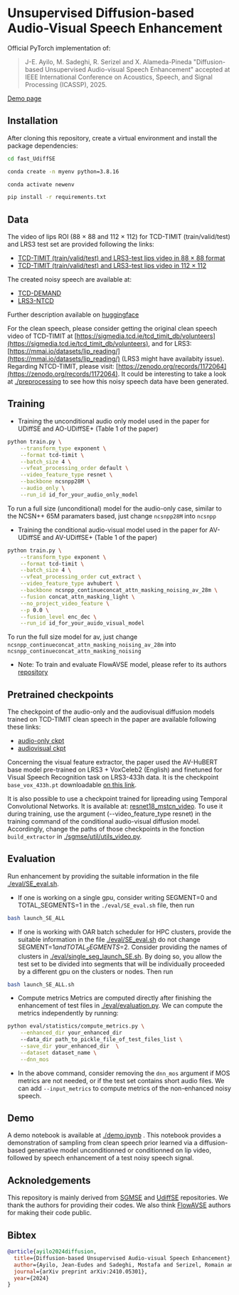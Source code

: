# Unsupervised Diffusion-based Audio-Visual Speech Enhancement

Official PyTorch implementation of:

> J-E. Ayilo, M. Sadeghi, R. Serizel and X. Alameda-Pineda "Diffusion-based Unsupervised Audio-visual Speech Enhancement" accepted at IEEE International Conference on Acoustics, Speech, and Signal Processing (ICASSP), 2025.

[Demo page](https://jeaneudesayilo.github.io/fast_UdiffSE/)

## Installation

After cloning this repository, create a virtual environment and install the package dependencies:

```bash
cd fast_UdiffSE

conda create -n myenv python=3.8.16

conda activate newenv

pip install -r requirements.txt
```

## Data

The video of lips ROI (88 $\times$ 88 and 112 $\times$ 112) for TCD-TIMIT (train/valid/test) and LRS3 test set are provided following the links: 

- [TCD-TIMIT (train/valid/test) and LRS3-test lips video in 88 $\times$ 88 format](https://huggingface.co/jeaneudesAyilo/files_for_fast_UdiffSE/resolve/main/CROPPED_MOUTH_ldmark_48_68_size_88_88.tar.gz)   
- [TCD-TIMIT (train/valid/test) and LRS3-test lips video in 112 $\times$ 112](https://huggingface.co/jeaneudesAyilo/files_for_fast_UdiffSE/resolve/main/CROPPED_MOUTH_ldmark_28_68_size_112_112.tar.gz)

The created noisy speech are available at:

- [TCD-DEMAND](https://huggingface.co/jeaneudesAyilo/files_for_fast_UdiffSE/resolve/main/TCD_DEMAND.tar.gz)
- [LRS3-NTCD](https://huggingface.co/jeaneudesAyilo/files_for_fast_UdiffSE/resolve/main/LRS3_NTCD.tar.gz)

Further description available on [huggingface](https://huggingface.co/jeaneudesAyilo/files_for_fast_UdiffSE)

For the clean speech, please consider getting the original clean speech video of TCD-TIMIT at [https://sigmedia.tcd.ie/tcd_timit_db/volunteers](https://sigmedia.tcd.ie/tcd_timit_db/volunteers), and for LRS3: [https://mmai.io/datasets/lip_reading/](https://mmai.io/datasets/lip_reading/) (LRS3 might have availabity issue).
Regarding NTCD-TIMIT, please visit: [https://zenodo.org/records/1172064](https://zenodo.org/records/1172064).
It could be interesting to take a look at [./preprocessing](./preprocessing) to see how this noisy speech data have been generated.

## Training

- Training the unconditional audio only model used in the paper for UDiffSE and AO-UDiffSE+ (Table 1 of the paper)

```bash
python train.py \
	--transform_type exponent \
	--format tcd-timit \
	--batch_size 4 \
	--vfeat_processing_order default \
	--video_feature_type resnet \
	--backbone ncsnpp28M \
	--audio_only \
	--run_id id_for_your_audio_only_model
```

To run a full size (unconditional) model for the audio-only case, similar to the NCSN++ 65M paramaters based, just change `ncsnpp28M` into `ncsnpp`

- Training the conditional audio-visual model used in the paper for AV-UDiffSE and AV-UDiffSE+ (Table 1 of the paper)


```bash
python train.py \
	--transform_type exponent \
	--format tcd-timit \
	--batch_size 4 \
	--vfeat_processing_order cut_extract \
	--video_feature_type avhubert \
	--backbone ncsnpp_continueconcat_attn_masking_noising_av_28m \
	--fusion concat_attn_masking_light \
	--no_project_video_feature \
	--p 0.0 \
	--fusion_level enc_dec \
	--run_id id_for_your_auido_visual_model
```


To run the full size model for av, just change `ncsnpp_continueconcat_attn_masking_noising_av_28m` into `ncsnpp_continueconcat_attn_masking_noising`


- Note: To train and evaluate FlowAVSE model, please refer to its authors [repository](https://github.com/kaistmm/FlowAVSE)


## Pretrained checkpoints
 
The checkpoint of the audio-only and the audiovisual diffusion models trained on TCD-TIMIT clean speech in the paper are available following these links:
- [audio-only ckpt](https://huggingface.co/jeaneudesAyilo/files_for_fast_UdiffSE/resolve/main/aonly_tcd_speech_modeling_default_28M.ckpt)
- [audiovisual ckpt](https://huggingface.co/jeaneudesAyilo/files_for_fast_UdiffSE/resolve/main/av_tcd_speech_modeling_concat_attn_masking_light_avhubert_p0_28M_enc_dec.ckpt)

Concerning the visual feature extractor, the paper used the AV-HuBERT base model pre-trained on LRS3 + VoxCeleb2 (English) and finetuned for Visual Speech Recognition task on LRS3-433h data.
It is the checkpoint `base_vox_433h.pt` downloadable [on this link](https://facebookresearch.github.io/av_hubert/). 
<!--- https://dl.fbaipublicfiles.com/avhubert/model/lrs3_vox/vsr/base_vox_433h.pt --->
It is also possible to use a checkpoint trained for lipreading using Temporal Convolutional Networks. It is available at: [resnet18_mstcn_video](https://github.com/mpc001/Lipreading_using_Temporal_Convolutional_Networks?tab=readme-ov-file#model-zoo). To use it during training, use the argument (--video_feature_type resnet) in the training command of the conditional audio-visual diffusion model.
Accordingly, change the paths of those checkpoints in the fonction `build_extractor` in [./sgmse/util/utils_video.py](./sgmse/util/utils_video.py). 

## Evaluation

Run enhancement by providing the suitable information in the file [./eval/SE_eval.sh](./eval/SE_eval.sh). 

- If one is working on a single gpu, consider writing SEGMENT=0 and TOTAL_SEGMENTS=1 in the `./eval/SE_eval.sh` file, then run 

```bash
bash launch_SE_ALL
```

- If one is working with OAR batch scheduler for HPC clusters, provide the suitable information in the file [./eval/SE_eval.sh](./eval/SE_eval.sh) do not change SEGMENT=$1 and TOTAL_SEGMENTS=$2. Consider providing the names of clusters in [./eval/single_seg_launch_SE.sh](./eval/single_seg_launch_SE.sh). By doing so, you allow the test set to be divided into segments that will be individually proceeded by a different gpu on the clusters or nodes. Then run 

```bash
bash launch_SE_ALL.sh
```


- Compute metrics
Metrics are computed directly after finishing the enhancement of test files in [./eval/evaluation.py](./eval/evaluation.py). We can compute the metrics independently by running: 

```bash
python eval/statistics/compute_metrics.py \
	--enhanced_dir your_enhanced_dir  
	--data_dir path_to_pickle_file_of_test_files_list \
	--save_dir your_enhanced_dir  \
	--dataset dataset_name \
	--dnn_mos
```
- In the above command, consider removing the `dnn_mos` argument if MOS metrics are not needed, or if the test set contains short audio files. We can add `--input_metrics` to compute metrics of the non-enhanced noisy speech.


## Demo

A demo notebook is available at [./demo.ipynb](./demo.ipynb) . This notebook provides a demonstration of sampling from clean speech prior learned via a diffusion-based generative model unconditionned or conditionned on lip video, followed by speech enhancement of a test noisy speech signal.


## Acknoledgements

This repository is mainly derived from [SGMSE](https://github.com/sp-uhh/sgmse) and [UdiffSE](https://github.com/joanne-b-nortier/UdiffSE) repositories. We thank the authors for providing their codes. We also think [FlowAVSE](https://github.com/kaistmm/FlowAVSE) authors for making their code public.


## Bibtex

```bibtex
@article{ayilo2024diffusion,
  title={Diffusion-based Unsupervised Audio-visual Speech Enhancement},
  author={Ayilo, Jean-Eudes and Sadeghi, Mostafa and Serizel, Romain and Alameda-Pineda, Xavier},
  journal={arXiv preprint arXiv:2410.05301},
  year={2024}
}
```